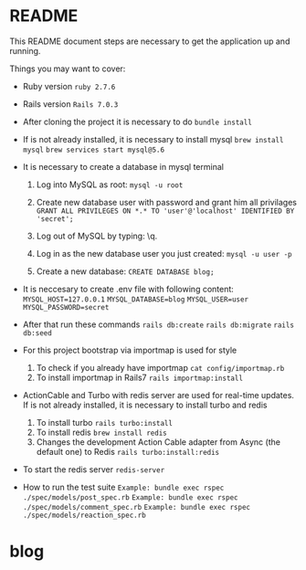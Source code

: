 # README

This README document steps are necessary to get the application up and running.

Things you may want to cover:

* Ruby version 
  `ruby 2.7.6`

* Rails version 
  `Rails 7.0.3`

* After cloning the project it is necessary to do
  `bundle install`

* If is not already installed, it is necessary to install mysql
  `brew install mysql`
  `brew services start mysql@5.6`

* It is necessary to create a database in mysql terminal

  1. Log into MySQL as root:
    `mysql -u root` 

  2. Create new database user with password and grant him all privilages
    `GRANT ALL PRIVILEGES ON *.* TO 'user'@'localhost' IDENTIFIED BY 'secret';`

  3. Log out of MySQL by typing: \q.

  4. Log in as the new database user you just created:
    `mysql -u user -p`

  5. Create a new database:
    `CREATE DATABASE blog;`

* It is neccesary to create .env file with following content:
  `MYSQL_HOST=127.0.0.1`
  `MYSQL_DATABASE=blog`
  `MYSQL_USER=user`
  `MYSQL_PASSWORD=secret`

* After that run these commands 
  `rails db:create`
  `rails db:migrate`
  `rails db:seed`

* For this project bootstrap via importmap is used for style
  1. To check if you already have importmap
    `cat config/importmap.rb`
  2. To install importmap in Rails7
    `rails importmap:install`

* ActionCable and Turbo with redis server are used for real-time updates. If is not already installed, it is necessary to install turbo and redis
  1. To install turbo
    `rails turbo:install`
  2. To install redis
    `brew install redis`
  3. Changes the development Action Cable adapter from Async (the default one) to Redis
    `rails turbo:install:redis`

* To start the redis server
  `redis-server`

* How to run the test suite
  `Example: bundle exec rspec ./spec/models/post_spec.rb`
  `Example: bundle exec rspec ./spec/models/comment_spec.rb`
  `Example: bundle exec rspec ./spec/models/reaction_spec.rb`

# blog
